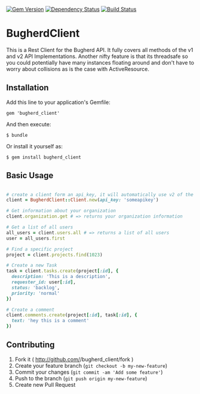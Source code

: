 [![Gem Version](https://badge.fury.io/rb/bugherd_client.svg)](http://badge.fury.io/rb/bugherd_client)
[![Dependency Status](https://gemnasium.com/jwaterfaucett/bugherd_client.svg)](https://gemnasium.com/jwaterfaucett/bugherd_client)
[![Build Status](https://travis-ci.org/jwaterfaucett/bugherd_client.svg?branch=master)](https://travis-ci.org/jwaterfaucett/bugherd_client)


# BugherdClient

This is a Rest Client for the Bugherd API. It fully covers all methods of the v1 and v2 API Implementations.
Another nifty feature is that its threadsafe so you could potentially have many instances floating around and don't
have to worry about collisions as is the case with ActiveResource.

## Installation

Add this line to your application's Gemfile:

    gem 'bugherd_client'

And then execute:

    $ bundle

Or install it yourself as:

    $ gem install bugherd_client

## Basic Usage

```ruby

# create a client form an api_key, it will automatically use v2 of the BugHerd API
client = BugherdClient::Client.new(api_key: 'someapikey')

# Get information about your organization
client.organization.get # => returns your organization information

# Get a list of all users
all_users = client.users.all # => returns a list of all users
user = all_users.first

# Find a specific project
project = client.projects.find(1023)

# Create a new Task
task = client.tasks.create(project[:id], {
  description: 'This is a description',
  requester_id: user[:id],
  status: 'backlog',
  priority: 'normal'
})

# Create a comment
client.comments.create(project[:id], task[:id], {
  text: 'hey this is a comment'
})

```

## Contributing

1. Fork it ( http://github.com/<my-github-username>/bugherd_client/fork )
2. Create your feature branch (`git checkout -b my-new-feature`)
3. Commit your changes (`git commit -am 'Add some feature'`)
4. Push to the branch (`git push origin my-new-feature`)
5. Create new Pull Request
